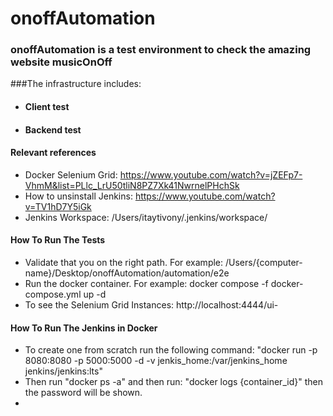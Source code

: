 # onoffAutomation

### onoffAutomation is a test environment to check the amazing website musicOnOff 
###The infrastructure includes:
- #### Client test
- #### Backend test

#### Relevant references
- Docker Selenium Grid: https://www.youtube.com/watch?v=jZEFp7-VhmM&list=PLlc_LrU50tliN8PZ7Xk41NwrnelPHchSk
- How to unsinstall Jenkins: https://www.youtube.com/watch?v=TV1hD7Y5iGk
- Jenkins Workspace: /Users/itaytivony/.jenkins/workspace/ 



#### How To Run The Tests
- Validate that you on the right path. For example: /Users/{computer-name}/Desktop/onoffAutomation/automation/e2e
- Run the docker container. For example: docker compose -f docker-compose.yml up -d
- To see the Selenium Grid Instances: http://localhost:4444/ui- 


#### How To Run The Jenkins in Docker
- To create one from scratch run the following command: "docker run -p 8080:8080 -p 5000:5000 -d -v jenkis_home:/var/jenkins_home jenkins/jenkins:lts"
- Then run "docker ps -a" and then run: "docker logs {container_id}" then the password will be shown.
- 